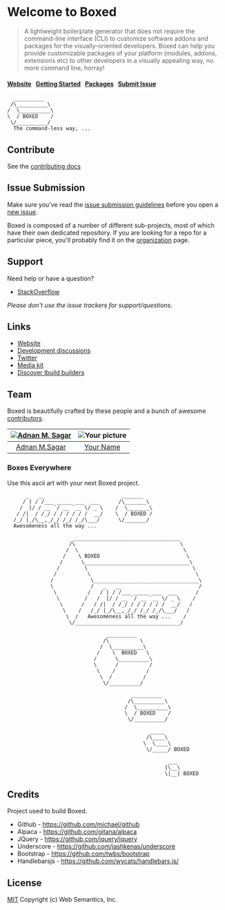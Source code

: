 # Welcome to Boxed

> A lightweight boilerplate generator that does not require the command-line interface (CLI) to customize software addons and packages for the visually-oriented developers. Boxed can help you provide customizable  packages of your platform (modules, addons, extensions etc) to other developers in a visually appealing way, no more command line, horray!

#### [Website](http://websemantics.github.io/boxed/)&nbsp;&nbsp;&nbsp;[Getting Started](http://websemantics.github.io/boxed/#get-started)&nbsp;&nbsp;&nbsp;[Packages](http://websemantics.github.io/boxed/#packages)&nbsp;&nbsp;&nbsp;[Submit Issue](contributing.md#issue-submission)

```
  __________          
 /\__________\
/  \__________\
\  / BOXED    /        
 \/__________/
  The command-less way, ...

```


## Contribute

See the [contributing docs](contributing.md)


## Issue Submission

Make sure you've read the [issue submission guidelines](https://github.com/ibuildio/ibuildio/blob/master/contributing.md#issue-submission) before you open a [new issue](https://github.com/websemantics/boxed/issues/new).

Boxed is composed of a number of different sub-projects, most of which have their own dedicated repository. If you are looking for a repo for a particular piece, you'll probably find it on the [organization](https://github.com/websemantics?tab=repositories) page.


## Support

Need help or have a question?

- [StackOverflow](https://stackoverflow.com/questions/tagged/boxed)

*Please don't use the issue trackers for support/questions.*


## Links

- [Website](http://websemantics.github.io/boxed/)
- [Development discussions](https://github.com/ibuildio/ibuildio/issues)
- [Twitter](https://twitter.com/ibuildio)
- [Media kit](https://github.com/ibuildio/media)
- [Discover Ibuild builders](http://ibuild.io/search)


## Team

Boxed is beautifully crafted by these people and a bunch of awesome [contributors](https://github.com/websemantics/boxed/contributors).

[![Adnan M. Sagar](https://s.gravatar.com/avatar/d1fd4130d4265c23ccd72134be67d03a?s=117)](http://websemantics.ca/musbahsagar) | ![Your picture](https://www.gravatar.com/avatar/?d=mm&s=117) |
:---:|:---:|
[Adnan M.Sagar](github.com/websemantics) | [Your Name](github.com/websemantics) |


### Boxes Everywhere

Use this ascii art with your next Boxed project.

```
      _   __                         _______
     / | / /___ _____ ___  ___      /\_______\    
    /  |/ / __ `/ __ `__ \/ _ \    /  \_______\
   / /|  / /_/ / / / / / /  __/    \  / BOXED /
  /_/ |_/\__,_/_/ /_/ /_/\___/      \/_______/
  Awesomeness all the way ...                          

                     ___________________________________       
                    /\                                  \     
                   /  \                                  \     
                  /    \ BOXED                            \     
                 /      \__________________________________\     
                /        \                                  \
               /          \                                  \
              /            \__________________________________\
              \            /   _   __                         /
               \          /   / | / /___ _____ ___  ___      /
                \        /   /  |/ / __ `/ __ `__ \/ _ \    /
                 \      /   / /|  / /_/ / / / / / /  __/   /
                  \    /   /_/ |_/\__,_/_/ /_/ /_/\___/   /
                   \  /   Awesomeness all the way ...    /
                    \/__________________________________/

                                __________       
                               /\          \     
                              /  \__________\
                             /    \  BOXED   \
                            /      \__________\
                            \      /          /        
                             \    /          /
                              \  /          /
                               \/__________/

                                        __________       
                                       /\__________\
                                      /  \__________\
                                      \  / BOXED    /        
                                       \/__________/

                                              _____       
                                             /\____\
                                            \  \____\
                                             \/_____/ BOXED

                                                    ___
                                                   |\__\
                                                   \|__| BOXED
```


## Credits

  Project used to build Boxed.

  * Github - https://github.com/michael/github
  * Alpaca - https://github.com/gitana/alpaca
  * JQuery - https://github.com/jquery/jquery
  * Underscore - https://github.com/jashkenas/underscore
  * Bootstrap - https://github.com/twbs/bootstrap
  * Handlebarsjs - https://github.com/wycats/handlebars.js/


## License

[MIT](LICENSE)
Copyright (c) Web Semantics, Inc.
